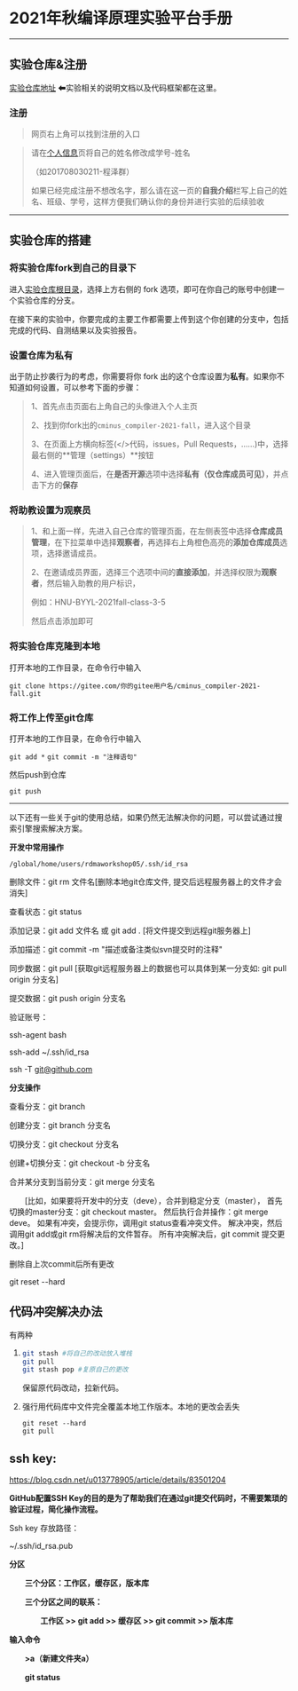 
# 2021年秋编译原理实验平台手册
---
## 实验仓库&注册
[实验仓库地址](https://gitee.com/IceyBlackTea/cminus_compiler-2021-fall) ⬅实验相关的说明文档以及代码框架都在这里。

### 注册

>网页右上角可以找到注册的入口

>请在[个人信息](https://gitee.com/profile)页将自己的姓名修改成学号-姓名
>
>（如201708030211-程泽群）
>
>如果已经完成注册不想改名字，那么请在这一页的**自我介绍**栏写上自己的姓名、班级、学号，这样方便我们确认你的身份并进行实验的后续验收

---

## 实验仓库的搭建

### 将实验仓库fork到自己的目录下
进入[实验仓库根目录](https://gitee.com/IceyBlackTea/cminus_compiler-2021-fall)，选择上方右侧的 fork 选项，即可在你自己的账号中创建一个实验仓库的分支。

在接下来的实验中，你要完成的主要工作都需要上传到这个你创建的分支中，包括完成的代码、自测结果以及实验报告。

### 设置仓库为私有
出于防止抄袭行为的考虑，你需要将你 fork 出的这个仓库设置为**私有**。如果你不知道如何设置，可以参考下面的步骤：

> 1、首先点击页面右上角自己的头像进入个人主页
> 
> 2、找到你fork出的`cminus_compiler-2021-fall`，进入这个目录
>
> 3、在页面上方横向标签(</>代码，issues，Pull Requests，……)中，选择最右侧的**管理（settings）**按钮
> 
> 4、进入管理页面后，在**是否开源**选项中选择**私有（仅仓库成员可见）**，并点击下方的**保存**

### 将助教设置为观察员

> 1、和上面一样，先进入自己仓库的管理页面，在左侧表签中选择**仓库成员管理**，在下拉菜单中选择**观察者**，再选择右上角橙色高亮的**添加仓库成员**选项，选择邀请成员。
> 
> 2、在邀请成员界面，选择三个选项中间的**直接添加**，并选择权限为**观察者**，然后输入助教的用户标识，
> 
> 例如：HNU-BYYL-2021fall-class-3-5
> 
> 然后点击添加即可

### 将实验仓库克隆到本地

打开本地的工作目录，在命令行中输入

`git clone https://gitee.com/你的gitee用户名/cminus_compiler-2021-fall.git`

### 将工作上传至git仓库

打开本地的工作目录，在命令行中输入

`git add *`
`git commit -m "注释语句"`

然后push到仓库

`git push`

---

以下还有一些关于git的使用总结，如果仍然无法解决你的问题，可以尝试通过搜索引擎搜索解决方案。

**开发中常用操作**

```
/global/home/users/rdmaworkshop05/.ssh/id_rsa
```

删除文件：git rm 文件名[删除本地git仓库文件, 提交后远程服务器上的文件才会消失]

查看状态：git status

添加记录：git add 文件名 或 git add . [将文件提交到远程git服务器上]

添加描述：git commit -m "描述或备注类似svn提交时的注释"

同步数据：git pull [获取git远程服务器上的数据也可以具体到某一分支如: git pull origin 分支名]

提交数据：git push origin 分支名



验证账号：

ssh-agent bash

ssh-add ~/.ssh/id_rsa

ssh -T git@github.com



**分支操作**

查看分支：git branch

创建分支：git branch 分支名

切换分支：git checkout 分支名

创建+切换分支：git checkout -b 分支名

合并某分支到当前分支：git merge 分支名

　　[比如，如果要将开发中的分支（deve），合并到稳定分支（master），
   首先切换的master分支：git checkout master。
   然后执行合并操作：git merge deve。
   如果有冲突，会提示你，调用git status查看冲突文件。
   解决冲突，然后调用git add或git rm将解决后的文件暂存。
   所有冲突解决后，git commit 提交更改。]



删除自上次commit后所有更改

 git reset --hard 



## 代码冲突解决办法

有两种

1. ```sh
   git stash #将自己的改动放入堆栈
   git pull
   git stash pop #复原自己的更改
   ```

   保留原代码改动，拉新代码。

   
   
2. 强行用代码库中文件完全覆盖本地工作版本。本地的更改会丢失

   ```shell
   git reset --hard
   git pull
   ```

   



## ssh key:

https://blog.csdn.net/u013778905/article/details/83501204

**GitHub配置SSH Key的目的是为了帮助我们在通过git提交代码时，不需要繁琐的验证过程，简化操作流程。**

Ssh key 存放路径：

~/.ssh/id_rsa.pub



**分区**

　　**三个分区：工作区，缓存区，版本库**

　　**三个分区之间的联系：**

　　　　**工作区 >> git add >> 缓存区 >> git commit >> 版本库**

**输入命令**

　　**>a（新建文件夹a）**

　　**git status**

